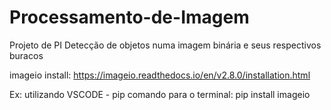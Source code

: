 # Processamento-de-Imagem

Projeto de PI 
Detecção de objetos numa imagem binária e seus respectivos buracos

imageio install: https://imageio.readthedocs.io/en/v2.8.0/installation.html

Ex: utilizando VSCODE - pip
comando para o terminal:
pip install imageio
